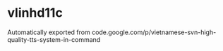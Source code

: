 # vlinhd11c
Automatically exported from code.google.com/p/vietnamese-svn-high-quality-tts-system-in-command
